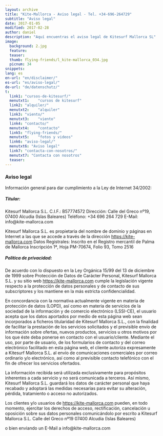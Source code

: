 ```yaml
---
layout: archive
title: "Kite-Mallorca - Aviso legal - Tel. +34-696-264729"
subtitle: "Aviso legal"
date: 2017-01-05
modified: 2017-02-28
author: daniel
description: "Aquí encuentras el aviso legal de Kitesurf Mallorca SL"
image:
  background: 2.jpg
  feature:
  teaser:
  thumb: flying-friends/l_kite-mallorca_034.jpg
  picnum: 34
snippets:
lang: es
en-url: "en/disclaimer/"
es-url: "es/aviso-legal/"
de-url: "de/datenschutz/"
t:
  link1: "cursos-de-kitesurf/"
  menutxt1:    "cursos de kitesurf"
  link2: "alquiler/"
  menutxt2:    "alquiler"
  link3: "viento/"
  menutxt3:    "viento"
  link4: "contacto/"
  menutxt4:    "contacto"
  link5: "flying-friends/"
  menutxt5:    "fotos y videos"
  link6: "aviso-legal/"
  menutxt6: "Aviso legal"
  link7: "contacta-con-nosotros/"
  menutxt7: "Contacta con nosotros"
  teaser:
---
```



### Aviso legal


Información general para dar cumplimiento a la Ley de Internet 34/2002:



##### Titular:

Kitesurf Mallorca S.L.
C.I.F.: B57774572
Dirección: Calle del Greco nº19, 07400 Alcudia (Islas Baleares)
Teléfono: +34 696 264 729
E-Mail: <span style="unicode-bidi:bidi-override; direction: rtl;" align="left">moc.acrollam-etik@ofni</span>

Kitesurf Mallorca S.L. es propietaria del nombre de dominio y páginas en Internet a
las que se accede a través de la dirección https://kite-mallorca.com
Datos Registrales:
Inscrito en el Registro mercantil de Palma de Mallorca
Inscripción 1ª, Hoja PM-70674, Folio 93, Tomo 2516


##### Política de privacidad:
De acuerdo con lo dispuesto en la Ley Orgánica 15/99 del 13 de diciembre de 1999
sobre Protección de Datos de Carácter Personal, Kitesurf Mallorca S.L. y su sitio
web https://kite-mallorca.com cumple la legislación vigente respecto a la protección
de datos personales y de contacto de sus subscriptores y los mantiene en la más
estricta confidencialidad.

En concordancia con la normativa actualmente vigente en materia de protección de
datos (LOPD), así como en materia de servicios de la sociedad de la información y
de comercio electrónico (LSSI-CE), el usuario acepta que los datos aportados por
medio de esta página web sean incorporados a ficheros titularidad de Kitesurf Mallorca S.L.,
con la finalidad de facilitar la prestación de los servicios solicitados y el previsible
envío de información sobre ofertas, nuevos productos, servicios u otros
motivos por los que éste deba ponerse en contacto con el usuario/cliente.
Mediante el uso, por parte de usuario, de los formularios de contacto y del correo
electrónico facilitado en esta página web, el cliente autoriza expresamente a
Kitesurf Mallorca S.L. al envío de comunicaciones comerciales por correo
ordinario y/o electrónico, así como al previsible contacto telefónico con el fin de
ofrecer los servicios ofertados.

La información recibida será utilizada exclusivamente para propósitos inherentes a
cada servicio y no será comunicada a terceros.
Así mismo, Kitesurf Mallorca S.L. guardará los datos de carácter personal que haya
recabado y adoptará las medidas necesarias para evitar su alteración, pérdida,
tratamiento o acceso no autorizados.

Los clientes y/o usuarios de https://kite-mallorca.com pueden, en todo momento,
ejercitar los derechos de acceso, rectificación, cancelación u oposición sobre sus datos
personales comunicándolo por escrito a
Kitesurf Mallorca S.L.
Calle del Greco nº19
07400 Alcudia (Islas Baleares)

o bien enviando un E-Mail a <span style="unicode-bidi:bidi-override; direction: rtl;" align="left">moc.acrollam-etik@ofni</span>
